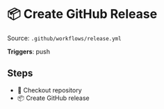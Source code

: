 # 📦 Create GitHub Release

Source: `.github/workflows/release.yml`

**Triggers**: push

## Steps
- 📂 Checkout repository
- 📦 Create GitHub release
